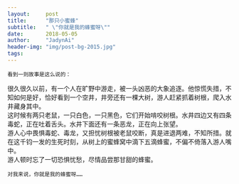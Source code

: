 ```yaml
---
layout:     post
title:      "那只小蜜蜂"
subtitle:   " \"你就是我的蜂蜜呀\""
date:       2018-05-05
author:     "JadynAi"
header-img: "img/post-bg-2015.jpg"
tags:
---
```


	看到一则故事是这么说的：
很久很久以前，有一个人在旷野中游走，被一头凶恶的大象追逐。他惊慌失措，不知如何是好，恰好看到一个空井，井旁还有一棵大树，游人赶紧抓着树根，爬入水井藏身其中。<br>这时候有两只老鼠，一只白色，一只黑色，它们开始啃咬树根。水井四边又有四条毒蛇，正在吐着舌头。水井下面还有一条恶龙，正在向上张望。<br>游人心中畏惧毒蛇、毒龙，又担忧树根被老鼠咬断，真是进退两难，不知所措。就在这千钧一发的生死时刻，从树上的蜜蜂窝中滴下五滴蜂蜜，不偏不倚落入游人嘴中。<br>游人顿时忘了一切恐惧忧愁，尽情品尝那甘甜的蜂蜜。

	对我来说，你就是我的蜂蜜呀……